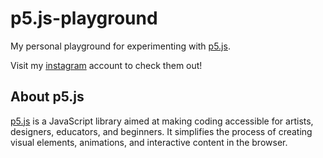 # p5.js-playground
My personal playground for experimenting with [p5.js](https://p5js.org/).

Visit my [instagram](https://www.instagram.com/beeebblebrox) account to check them out!
## About p5.js

[p5.js](https://p5js.org/) is a JavaScript library aimed at making coding accessible for artists, designers, educators, and beginners. It simplifies the process of creating visual elements, animations, and interactive content in the browser.

